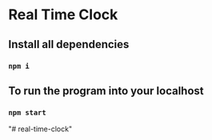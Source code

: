 # Real Time Clock

## Install all dependencies

### `npm i`

## To run the program into your localhost

### `npm start`

"# real-time-clock" 
